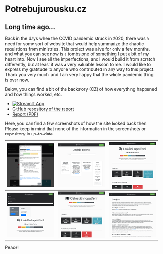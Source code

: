 
# Potrebujurousku.cz 

## Long time ago...

Back in the days when the COVID pandemic struck in 2020, there was a need for some sort
of website that would help summarize the chaotic regulations from ministries. This
project was alive for only a few months, and what you can see now is a tombstone of
something I put a bit of my heart into. Now I see all the imperfections, and I would
build it from scratch differently, but at least it was a very valuable lesson to me. I
would like to express my gratitude to anyone who contributed in any way to this project.
Thank you very much, and I am very happy that the whole pandemic thing is over now.

Below, you can find a bit of the backstory (CZ) of how everything happened and how
things worked, etc.

- [![Streamlit App](https://static.streamlit.io/badges/streamlit_badge_black_white.svg)](https://share.streamlit.io/tomas-dostal/potrebujurousku_streamlit/main/report.py)
- [GitHub repository of the report](https://github.com/tomas-dostal/potrebujurousku_streamlit)
- [Report (PDF)](https://github.com/tomas-dostal/potrebujurousku_streamlit/blob/main/potrebujurousku_report.pdf)

Here, you can find a few screenshots of how the site looked back then. Please keep in mind that none of the information in the screenshots or repository is up-to-date

| ![Detail](screenshots/potrebujurousku.cz_detail.png)                            | ![Homepage](screenshots/potrebujurousku.cz_home_.png)                    | ![Local list search](screenshots/potrebujurousku.cz_lokalni_opatreni_.png) |
|---------------------------------------------------------------------------------|--------------------------------------------------------------------------|----------------------------------------------------------------------------|
| ![Local list](screenshots/potrebujurousku.cz_lokalni_opatreni_vyhledavani_.png) | ![National-wide list](screenshots/potrebujurousku_celostatni_nahled.png) | ![National-wide list](screenshots/potrebujurousku.cz_o-projektu_.png)      |

Peace! 
